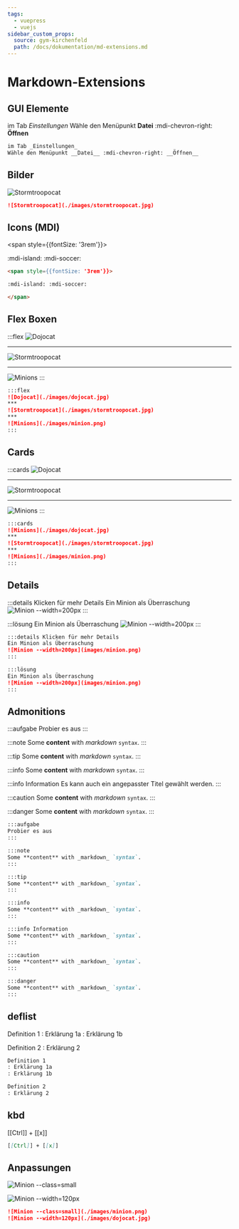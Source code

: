 ```yaml
---
tags:
  - vuepress
  - vuejs
sidebar_custom_props:
  source: gym-kirchenfeld
  path: /docs/dokumentation/md-extensions.md
---
```


# Markdown-Extensions
## GUI Elemente

im Tab _Einstellungen_
Wähle den Menüpunkt __Datei__ :mdi-chevron-right: __Öffnen__

``` md
im Tab _Einstellungen_
Wähle den Menüpunkt __Datei__ :mdi-chevron-right: __Öffnen__
```


## Bilder
![Stormtroopocat](./images/stormtroopocat.jpg)

``` md
![Stormtroopocat](./images/stormtroopocat.jpg)
```


## Icons (MDI)

<span style={{fontSize: '3rem'}}>

:mdi-island: :mdi-soccer:

</span>

``` md
<span style={{fontSize: '3rem'}}>

:mdi-island: :mdi-soccer:

</span>
```

## Flex Boxen

:::flex
![Dojocat](./images/dojocat.jpg)
***
![Stormtroopocat](./images/stormtroopocat.jpg)
***
![Minions](./images/minion.png)
:::

```md
:::flex
![Dojocat](./images/dojocat.jpg)
***
![Stormtroopocat](./images/stormtroopocat.jpg)
***
![Minions](./images/minion.png)
:::
```

## Cards

:::cards
![Dojocat](./images/dojocat.jpg)
***
![Stormtroopocat](./images/stormtroopocat.jpg)
***
![Minions](./images/minion.png)
:::

```md
:::cards
![Minions](./images/dojocat.jpg)
***
![Stormtroopocat](./images/stormtroopocat.jpg)
***
![Minions](./images/minion.png)
:::
```

## Details

:::details Klicken für mehr Details
Ein Minion als Überraschung
![Minion --width=200px](images/minion.png)
:::

:::lösung
Ein Minion als Überraschung
![Minion --width=200px](images/minion.png)
:::

```md
:::details Klicken für mehr Details
Ein Minion als Überraschung
![Minion --width=200px](images/minion.png)
:::

:::lösung
Ein Minion als Überraschung
![Minion --width=200px](images/minion.png)
:::
```

## Admonitions

:::aufgabe
Probier es aus
:::

:::note
Some **content** with _markdown_ `syntax`.
:::

:::tip
Some **content** with _markdown_ `syntax`.
:::

:::info
Some **content** with _markdown_ `syntax`.
:::

:::info Information
Es kann auch ein angepasster Titel gewählt werden.
:::

:::caution
Some **content** with _markdown_ `syntax`.
:::

:::danger
Some **content** with _markdown_ `syntax`.
:::

```md
:::aufgabe
Probier es aus
:::

:::note
Some **content** with _markdown_ `syntax`.
:::

:::tip
Some **content** with _markdown_ `syntax`.
:::

:::info
Some **content** with _markdown_ `syntax`.
:::

:::info Information
Some **content** with _markdown_ `syntax`.
:::

:::caution
Some **content** with _markdown_ `syntax`.
:::

:::danger
Some **content** with _markdown_ `syntax`.
:::
```

## deflist

Definition 1
: Erklärung 1a
: Erklärung 1b

Definition 2
: Erklärung 2

``` md
Definition 1
: Erklärung 1a
: Erklärung 1b

Definition 2
: Erklärung 2
```


## kbd
[[Ctrl]] + [[x]]

``` md
[[Ctrl]] + [[x]]
```



## Anpassungen

![Minion --class=small](./images/minion.png)

![Minion --width=120px](./images/dojocat.jpg)

``` md
![Minion --class=small](./images/minion.png)
![Minion --width=120px](./images/dojocat.jpg)
```
